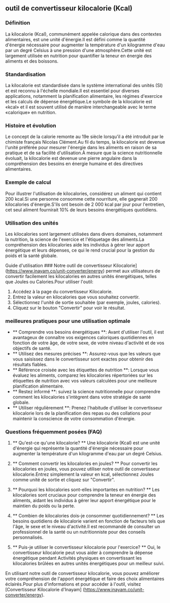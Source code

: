 ## outil de convertisseur kilocalorie (Kcal)

### Définition
La kilocalorie (Kcal), communément appelée calorique dans des contextes alimentaires, est une unité d'énergie.Il est défini comme la quantité d'énergie nécessaire pour augmenter la température d'un kilogramme d'eau par un degré Celsius à une pression d'une atmosphère.Cette unité est largement utilisée en nutrition pour quantifier la teneur en énergie des aliments et des boissons.

### Standardisation
La kilocalorie est standardisée dans le système international des unités (SI) et est reconnu à l'échelle mondiale.Il est essentiel pour diverses applications, notamment la planification alimentaire, les régimes d'exercice et les calculs de dépense énergétique.Le symbole de la kilocalorie est «kcal» et il est souvent utilisé de manière interchangeable avec le terme «calorique» en nutrition.

### Histoire et évolution
Le concept de la calorie remonte au 19e siècle lorsqu'il a été introduit par le chimiste français Nicolas Clément.Au fil du temps, la kilocalorie est devenue l'unité préférée pour mesurer l'énergie dans les aliments en raison de sa pratique et de sa facilité d'utilisation.À mesure que la science nutritionnelle évoluait, la kilocalorie est devenue une pierre angulaire dans la compréhension des besoins en énergie humaine et des directives alimentaires.

### Exemple de calcul
Pour illustrer l'utilisation de kilocalories, considérez un aliment qui contient 200 kcal.Si une personne consomme cette nourriture, elle gagnerait 200 kilocalories d'énergie.S'ils ont besoin de 2 000 kcal par jour pour l'entretien, cet seul aliment fournirait 10% de leurs besoins énergétiques quotidiens.

### Utilisation des unités
Les kilocalories sont largement utilisées dans divers domaines, notamment la nutrition, la science de l'exercice et l'étiquetage des aliments.La compréhension des kilocalories aide les individus à gérer leur apport énergétique et leurs dépenses, ce qui le rend crucial pour la gestion du poids et la santé globale.

Guide d'utilisation ###
Notre outil de convertisseur Kilocalorie] (https://www.inayam.co/unit-converter/energy) permet aux utilisateurs de convertir facilement les kilocalories en autres unités énergétiques, telles que Joules ou Calories.Pour utiliser l'outil:
1. Accédez à la page du convertisseur Kilocalorie.
2. Entrez la valeur en kilocalories que vous souhaitez convertir.
3. Sélectionnez l'unité de sortie souhaitée (par exemple, joules, calories).
4. Cliquez sur le bouton "Convertir" pour voir le résultat.

### meilleures pratiques pour une utilisation optimale
- ** Comprendre vos besoins énergétiques **: Avant d'utiliser l'outil, il est avantageux de connaître vos exigences caloriques quotidiennes en fonction de votre âge, de votre sexe, de votre niveau d'activité et de vos objectifs de santé.
- ** Utilisez des mesures précises **: Assurez-vous que les valeurs que vous saisissez dans le convertisseur sont exactes pour obtenir des résultats fiables.
- ** Référence croisée avec les étiquettes de nutrition **: Lorsque vous évaluez les aliments, comparez les kilocalories répertoriées sur les étiquettes de nutrition avec vos valeurs calculées pour une meilleure planification alimentaire.
- ** Restez informé **: suivez la science nutritionnelle pour comprendre comment les kilocalories s'intègrent dans votre stratégie de santé globale.
- ** Utiliser régulièrement **: Prenez l'habitude d'utiliser le convertisseur kilocalorie lors de la planification des repas ou des collations pour maintenir la conscience de votre consommation d'énergie.

### Questions fréquemment posées (FAQ)

1. ** Qu'est-ce qu'une kilocalorie? **
Une kilocalorie (Kcal) est une unité d'énergie qui représente la quantité d'énergie nécessaire pour augmenter la température d'un kilogramme d'eau par un degré Celsius.

2. ** Comment convertir les kilocalories en joules? **
Pour convertir les kilocalories en joules, vous pouvez utiliser notre outil de convertisseur kilocalorie.Entrez simplement la valeur en kcal, sélectionnez Joules comme unité de sortie et cliquez sur "Convertir".

3. ** Pourquoi les kilocalories sont-elles importantes en nutrition? **
Les kilocalories sont cruciaux pour comprendre la teneur en énergie des aliments, aidant les individus à gérer leur apport énergétique pour le maintien du poids ou la perte.

4. ** Combien de kilocalories dois-je consommer quotidiennement? **
Les besoins quotidiens de kilocalorie varient en fonction de facteurs tels que l'âge, le sexe et le niveau d'activité.Il est recommandé de consulter un professionnel de la santé ou un nutritionniste pour des conseils personnalisés.

5. ** Puis-je utiliser le convertisseur kilocalorie pour l'exercice? **
Oui, le convertisseur kilocalorie peut vous aider à comprendre la dépense énergétique pendant Activités physiques en convertissant les kilocalories brûlées en autres unités énergétiques pour un meilleur suivi.

En utilisant notre outil de convertisseur kilocalorie, vous pouvez améliorer votre compréhension de l'apport énergétique et faire des choix alimentaires éclairés.Pour plus d'informations et pour accéder à l'outil, visitez [Convertisseur Kilocalorie d'Inayam] (https://www.inayam.co/unit-converter/energy).